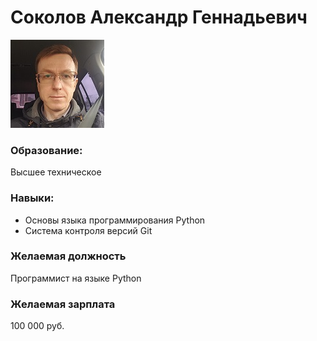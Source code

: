 # Соколов Александр Геннадьевич
![](Foto.jpg)

### Образование: 
Высшее техническое

### Навыки: 
- Основы языка программирования Python
- Система контроля версий Git

### Желаемая должность
Программист на языке Python

### Желаемая зарплата
100 000 руб.